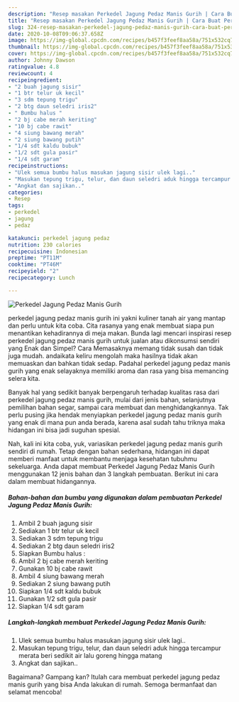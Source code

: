 ```yaml
---
description: "Resep masakan Perkedel Jagung Pedaz Manis Gurih | Cara Buat Perkedel Jagung Pedaz Manis Gurih Yang Lezat Sekali"
title: "Resep masakan Perkedel Jagung Pedaz Manis Gurih | Cara Buat Perkedel Jagung Pedaz Manis Gurih Yang Lezat Sekali"
slug: 324-resep-masakan-perkedel-jagung-pedaz-manis-gurih-cara-buat-perkedel-jagung-pedaz-manis-gurih-yang-lezat-sekali
date: 2020-10-08T09:06:37.658Z
image: https://img-global.cpcdn.com/recipes/b457f3feef8aa58a/751x532cq70/perkedel-jagung-pedaz-manis-gurih-foto-resep-utama.jpg
thumbnail: https://img-global.cpcdn.com/recipes/b457f3feef8aa58a/751x532cq70/perkedel-jagung-pedaz-manis-gurih-foto-resep-utama.jpg
cover: https://img-global.cpcdn.com/recipes/b457f3feef8aa58a/751x532cq70/perkedel-jagung-pedaz-manis-gurih-foto-resep-utama.jpg
author: Johnny Dawson
ratingvalue: 4.8
reviewcount: 4
recipeingredient:
- "2 buah jagung sisir"
- "1 btr telur uk kecil"
- "3 sdm tepung trigu"
- "2 btg daun seledri iris2"
- " Bumbu halus "
- "2 bj cabe merah keriting"
- "10 bj cabe rawit"
- "4 siung bawang merah"
- "2 siung bawang putih"
- "1/4 sdt kaldu bubuk"
- "1/2 sdt gula pasir"
- "1/4 sdt garam"
recipeinstructions:
- "Ulek semua bumbu halus masukan jagung sisir ulek lagi.."
- "Masukan tepung trigu, telur, dan daun seledri aduk hingga tercampur merata beri sedikit air lalu goreng hingga matang"
- "Angkat dan sajikan.."
categories:
- Resep
tags:
- perkedel
- jagung
- pedaz

katakunci: perkedel jagung pedaz 
nutrition: 230 calories
recipecuisine: Indonesian
preptime: "PT11M"
cooktime: "PT46M"
recipeyield: "2"
recipecategory: Lunch

---
```



![Perkedel Jagung Pedaz Manis Gurih](https://img-global.cpcdn.com/recipes/b457f3feef8aa58a/751x532cq70/perkedel-jagung-pedaz-manis-gurih-foto-resep-utama.jpg)


perkedel jagung pedaz manis gurih ini yakni kuliner tanah air yang mantap dan perlu untuk kita coba. Cita rasanya yang enak membuat siapa pun menantikan kehadirannya di meja makan.
Bunda lagi mencari inspirasi resep perkedel jagung pedaz manis gurih untuk jualan atau dikonsumsi sendiri yang Enak dan Simpel? Cara Memasaknya memang tidak susah dan tidak juga mudah. andaikata keliru mengolah maka hasilnya tidak akan memuaskan dan bahkan tidak sedap. Padahal perkedel jagung pedaz manis gurih yang enak selayaknya memiliki aroma dan rasa yang bisa memancing selera kita.

Banyak hal yang sedikit banyak berpengaruh terhadap kualitas rasa dari perkedel jagung pedaz manis gurih, mulai dari jenis bahan, selanjutnya pemilihan bahan segar, sampai cara membuat dan menghidangkannya. Tak perlu pusing jika hendak menyiapkan perkedel jagung pedaz manis gurih yang enak di mana pun anda berada, karena asal sudah tahu triknya maka hidangan ini bisa jadi suguhan spesial.




Nah, kali ini kita coba, yuk, variasikan perkedel jagung pedaz manis gurih sendiri di rumah. Tetap dengan bahan sederhana, hidangan ini dapat memberi manfaat untuk membantu menjaga kesehatan tubuhmu sekeluarga. Anda dapat membuat Perkedel Jagung Pedaz Manis Gurih menggunakan 12 jenis bahan dan 3 langkah pembuatan. Berikut ini cara dalam membuat hidangannya.

<!--inarticleads1-->

##### Bahan-bahan dan bumbu yang digunakan dalam pembuatan Perkedel Jagung Pedaz Manis Gurih:

1. Ambil 2 buah jagung sisir
1. Sediakan 1 btr telur uk kecil
1. Sediakan 3 sdm tepung trigu
1. Sediakan 2 btg daun seledri iris2
1. Siapkan  Bumbu halus :
1. Ambil 2 bj cabe merah keriting
1. Gunakan 10 bj cabe rawit
1. Ambil 4 siung bawang merah
1. Sediakan 2 siung bawang putih
1. Siapkan 1/4 sdt kaldu bubuk
1. Gunakan 1/2 sdt gula pasir
1. Siapkan 1/4 sdt garam




<!--inarticleads2-->

##### Langkah-langkah membuat Perkedel Jagung Pedaz Manis Gurih:

1. Ulek semua bumbu halus masukan jagung sisir ulek lagi..
1. Masukan tepung trigu, telur, dan daun seledri aduk hingga tercampur merata beri sedikit air lalu goreng hingga matang
1. Angkat dan sajikan..




Bagaimana? Gampang kan? Itulah cara membuat perkedel jagung pedaz manis gurih yang bisa Anda lakukan di rumah. Semoga bermanfaat dan selamat mencoba!
